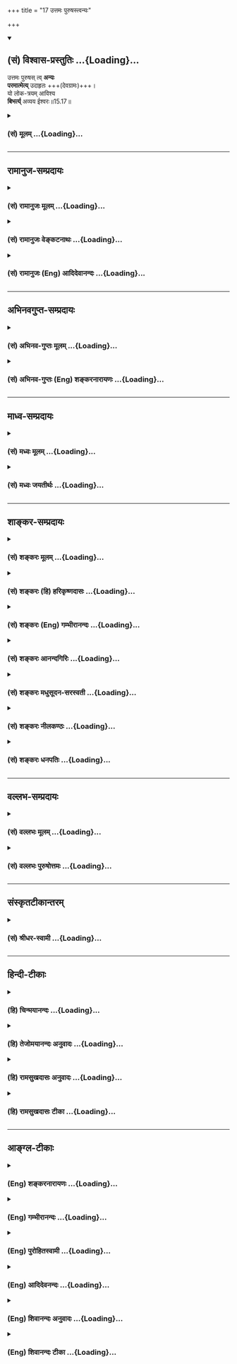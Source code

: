 +++
title = "17 उत्तमः पुरुषस्त्वन्यः"

+++
<div class="js_include" newlevelforh1="2" title="(सं) विश्वास-प्रस्तुतिः" unfilled url="/mahAbhAratam/shlokashaH/06-bhIShma-parva/03-bhagavad-gItA-parva/saMskRtam/vishvAsa-prastutiH/15_puruShottama-yogaH/17_uttamaH_puruShast.md">
<details open><summary><h2>(सं) विश्वास-प्रस्तुतिः ...{Loading}...</h2></summary>

उत्तमः पुरुषस् त्व् **अन्यः**  
**परमात्मेत्य्** उदाहृतः +++(देवग्रामः)+++।  
यो लोक-त्रयम् आविश्य  
**बिभर्त्य्** अव्यय ईश्वरः॥15.17॥
</details>
</div>
<div class="js_include collapsed" newlevelforh1="3" title="(सं) मूलम्" unfilled url="/mahAbhAratam/shlokashaH/06-bhIShma-parva/03-bhagavad-gItA-parva/saMskRtam/mUlam/15_puruShottama-yogaH/17_uttamaH_puruShast.md">
<details><summary><h3>(सं) मूलम् ...{Loading}...</h3></summary>

उत्तमः पुरुषस्त्वन्यः परमात्मेत्युदाहृतः।  
यो लोकत्रयमाविश्य बिभर्त्यव्यय ईश्वरः।।15.17।।
</details>
</div>


_________________
## रामानुज-सम्प्रदायः
<div class="js_include collapsed" newlevelforh1="3" title="(सं) रामानुजः मूलम्" unfilled url="/mahAbhAratam/shlokashaH/06-bhIShma-parva/03-bhagavad-gItA-parva/saMskRtam/rAmAnujaH/mUlam/15_puruShottama-yogaH/17_uttamaH_puruShast.md">
<details><summary><h3>(सं) रामानुजः मूलम् ...{Loading}...</h3></summary>

।।15.17।।**उत्तमः पुरुषः तु** ताभ्यां क्षराक्षरशब्दनिर्दिष्टाभ्यां
बद्धमुक्तपुरुषाभ्याम् **अन्यः** अर्थान्तरभूतः **परमात्मा** इति
उदाहृतः। सर्वासु श्रुतिषु परमात्मा इति निर्देशाद् एव हि उत्तमः पुरुषो
बद्धमुक्तपुरुषाभ्याम् अर्थान्तरभूतः इति अवगम्यते। कथम् **यो लोकत्रयम्
आविश्य बिभर्ति** लोक्यत इति लोकः तत्त्रयं लोकत्रयम् अचेतनं तत्संसृष्टः
चेतनो मुक्तः च इति प्रमाणावगम्यम् एतत् त्रयं य आत्मतया आविश्य बिभर्ति; स
तस्माद् व्याप्याद् भर्तव्यात् च अर्थान्तरभूतः। इतः च उक्तात् लोकत्रयाद्
अर्थान्तरभूतः। यतः सः **अव्यय ईश्वरः च।** अव्ययस्वभावो हि व्ययस्वभावाद्
अचेतनात् तत्संबन्धेन तदनुसारिणः च चेतनाद् अचित्संबन्धयोग्यता
पूर्वसंबन्धिनः मुक्तात् च अर्थान्तरभूत एव तथा एतस्य लोकत्रयस्य ईश्वरः
ईशितव्यात् तस्माद् अर्थान्तरभूतः।

</details>
</div>
<div class="js_include collapsed" newlevelforh1="3" title="(सं) रामानुजः वेङ्कटनाथः" unfilled url="/mahAbhAratam/shlokashaH/06-bhIShma-parva/03-bhagavad-gItA-parva/saMskRtam/rAmAnujaH/venkaTanAthaH/15_puruShottama-yogaH/17_uttamaH_puruShast.md">
<details><summary><h3>(सं) रामानुजः वेङ्कटनाथः ...{Loading}...</h3></summary>

  
  
।।15.17।। अप्राप्तत्वादन्यत्वस्य विधेयत्वं वदन् तस्य
प्रतियोगिसापेक्षत्वात् प्रकृतक्षराक्षरपुरुषयोरेव प्रतियोगित्वमाह --
उत्तमः पुरुषस्तु ताभ्यामिति। परमात्मेत्युदाहृतः इत्यस्य
विधेयपरत्वासम्भवेन अन्यत्वहेतुपरत्वमाह -- सर्वासु श्रुतिषु चेति। तस्याः
शिखाया मध्ये परमात्मा व्यवस्थितः \[महाना.9।13वासु.6महो.1।9चतुर्वेदो.6\]
आत्मा नारायणः परः \[महाना.9।4\] इत्यादिष्वित्यर्थः।
परमात्मेतिनिर्देशहेतुत्वोपपादकत्वेनोत्तरार्धमवतारयति -- कथमिति।
लोकशब्दस्य भुवनपरत्वे लोकत्रयं भूरादिलोकत्रयं;
स्वर्गमर्त्यपाताललक्षणलोकत्रयं वा स्यात्। तथा च तद्व्यापनभरणयोः
सर्वात्मत्वपर्यवसितपरमात्मत्वोपपादकत्वेन
क्षराक्षरात्मकसर्वान्यत्वसाधकत्वं न स्यात्। कृतकमकृतकं कृतकाकृतकमिति
लोकत्रयपरत्वेऽपि तत्रत्यपुरुषेषु लक्षणा स्वीकार्या ततो वरं
योगवृत्त्याश्रयणमित्यभिप्रेत्य व्याचष्टे -- लोक्यत इति लोक इत्यादिना।
कथमचाक्षुषयोर्बद्धमुक्तयोर्लोकनकर्मत्वमित्यत आह --
प्रमाणावगम्यमेतत्त्रयमिति। यः इति अन्तः प्रविष्टः शास्ता जनानां सर्वात्मा
\[चित्त्यु.11।1आ.3।11\] भर्त्ता सन् भ्रियमाणो बिभर्ति \[आ.3।14\]
इत्यादिकमत्राभिप्रेतम्। सः इति -- परमात्मेति निर्दिष्ट इत्यर्थः। यः
इत्यस्य तत्परत्वात्प्रत्येकं विशेषणानामन्यत्वसाधनसामर्थ्यात्
तदर्थस्थितिमात्रविवक्षायामत्रानपेक्षितोक्त्या
पदान्तरवैयर्थ्यादित्यभिप्रायेणाह -- इतश्चेति।  
  
अत्रावेशभरणेश्वरत्वानां कर्मकर्तृभावेन अन्यत्वोपस्थापकत्वम्; अव्ययत्वस्य
तु साक्षात्स्वभावविरोधादित्यभिप्रायेणाऽऽह -- अव्ययस्वभावो हीति।
एवमवान्तरवैषम्यं दर्शयिष्यतिअव्ययस्वभावतया व्यापनभरणैश्वर्यादियोगेन च
\[रा.भा.15।19\] इति। तत्सम्बन्धेन तदनुसारिण इति --
तदधीनजन्मविनाशादिक्लेशभाज इत्यर्थः।
तद्वज्ज्ञानसङ्कोचविकासलक्षणविकारयोगिन इति वा। योग्यता नाम सहकारिसन्निधौ
कुर्वत्स्वभावत्वं; सहकार्यभावप्रयुक्तकार्याभाववत्त्वं वा। सा च
मुक्तस्याप्यस्तीति स्वभावविरोधस्तत्राप्यविशिष्ट इत्याह --
अचित्सम्बन्धयोग्यतया पूर्वसम्बन्धिन इति। अनवच्छिन्नात्मव्ययत्वं
मुक्तस्यापि नास्तीति भावः। ईश्वरशब्दोऽत्र नानुपयुक्तसंज्ञामात्ररूप
इत्यभिप्रायेणाऽऽह -- तथैतस्येति।
अत्रात्मलक्षणान्तर्गतानुप्रवेशधारणनियमनानां कण्ठोक्तौ
स्वार्थधारणादिवशादेव शेषित्वमपि सिध्यतीत्यभिप्रायेण संग्रहश्लोके
स्वाम्योक्तिः। तथाच तत्र नियन्तृत्वमुपलक्षणीयम्।
एवंअव्ययत्वव्यापनभरणस्वाम्यैः \[रा.भा.16।1\]
इत्यनन्तराध्यायारम्भभाष्येऽपि द्रष्टव्यम्। यद्वा
केवलनियन्तृत्वादिविशिष्टेष्वपीश्वरशब्दस्य प्रयुक्तचरत्वाभावात्
स्वाम्योपश्लिष्टनियमनवेषे च निरूढप्रयोगत्वादीश्वरशब्देनैव
शेषित्वमप्युपस्थापितम्। अपि चात्रयः इति व्याप्त्याद्यानुवादेमयि सर्वमिदं
प्रोतम् \[7।7\] इत्यादिपुरोवादपरामर्शात्तत्प्रकरणेभूमिरापः \[7।4\]
इत्यादिनोक्तं शेषित्वमप्याकृष्यत इति पतिं विश्वस्यात्मेश्वरम्
\[महाना.1।6\] इति पतिशब्दस्थाने चेश्वरशब्दः प्रयुक्त इति,भावः।  
  

</details>
</div>
<div class="js_include collapsed" newlevelforh1="3" title="(सं) रामानुजः (Eng) आदिदेवानन्दः" unfilled url="/mahAbhAratam/shlokashaH/06-bhIShma-parva/03-bhagavad-gItA-parva/saMskRtam/rAmAnujaH/english/AdidevAnandaH/15_puruShottama-yogaH/17_uttamaH_puruShast.md">
<details><summary><h3>(सं) रामानुजः (Eng) आदिदेवानन्दः ...{Loading}...</h3></summary>

15.17 But there is the 'Supreme Person who is other than the bound and liberated selves' expressed by the terms, the 'perishable' and the
'imperishable'. He forms a completely different category. All Srutis call Him the Supreme Self. But by that very designation as the Supreme Self, it may be known that the Supreme Person is a category distinct from the bound and the liberated selves. How; 'Entering the threefold world,' supports it. 'Loka' (world) is that which is perceived. There are three such perceivable worlds, He enters the 'three worlds' which can be understood from the authority of the Srutis. These are the world of unconscient matter, the world of conscient selves conjoined with matter, and the world of liberated selves. As understandable from the Srutis, He enters into these three categories as their Atman and supports them. Thus, He is an entity different from the triad which He pervades and maintains. Further He is different, as He is imperishable and as He is the Lord. Being imperishable, He is different from the bound non-conscient matter whose nature is subject to decay. He is different from the bound conscient selves as the latter is subject to Prakrti and follows its laws. He is also distinguished from the liberated selves, because in their previous condition they were connected with matter and mixed with it. Similarly, He is the Lord of these 'three worlds,' a category distinct from those which have to be ruled.

</details>
</div>


_________________
## अभिनवगुप्त-सम्प्रदायः
<div class="js_include collapsed" newlevelforh1="3" title="(सं) अभिनव-गुप्तः मूलम्" unfilled url="/mahAbhAratam/shlokashaH/06-bhIShma-parva/03-bhagavad-gItA-parva/saMskRtam/abhinava-guptaH/mUlam/15_puruShottama-yogaH/17_uttamaH_puruShast.md">
<details><summary><h3>(सं) अभिनव-गुप्तः मूलम् ...{Loading}...</h3></summary>
<div class="js_include" includetitle="false" newlevelforh1="2" unfilled="" url="../18_yasmAtxaramatIto-.md"></div>
</details>
</div>
<div class="js_include collapsed" newlevelforh1="3" title="(सं) अभिनव-गुप्तः (Eng) शङ्करनारायणः" unfilled url="/mahAbhAratam/shlokashaH/06-bhIShma-parva/03-bhagavad-gItA-parva/saMskRtam/abhinava-guptaH/english/shankaranArAyaNaH/15_puruShottama-yogaH/17_uttamaH_puruShast.md">
<details><summary><h3>(सं) अभिनव-गुप्तः (Eng) शङ्करनारायणः ...{Loading}...</h3></summary>

15.17 See Comment under 15.18

</details>
</div>


_________________
## माध्व-सम्प्रदायः
<div class="js_include collapsed" newlevelforh1="3" title="(सं) मध्वः मूलम्" unfilled url="/mahAbhAratam/shlokashaH/06-bhIShma-parva/03-bhagavad-gItA-parva/saMskRtam/madhvaH/mUlam/15_puruShottama-yogaH/17_uttamaH_puruShast.md">
<details><summary><h3>(सं) मध्वः मूलम् ...{Loading}...</h3></summary>

।।15.16 -- 15.17।। क्षरः भूतानि ब्रह्मादीनि। कूटस्था प्रकृतिः। तथा च
शार्कराक्षश्रुतिः -- प्रजापतिप्रमुखाः सर्वजीवाः क्षरोऽक्षरः पुरुषो वै
प्रधानम्। तदुत्तमं चान्यमुदाहरन्ति जालाजालं मातरिश्वानमेकम् इति।

</details>
</div>
<div class="js_include collapsed" newlevelforh1="3" title="(सं) मध्वः जयतीर्थः" unfilled url="/mahAbhAratam/shlokashaH/06-bhIShma-parva/03-bhagavad-gItA-parva/saMskRtam/madhvaH/jayatIrthaH/15_puruShottama-yogaH/17_uttamaH_puruShast.md">
<details><summary><h3>(सं) मध्वः जयतीर्थः ...{Loading}...</h3></summary>

।।15.16 -- 15.17।। क्षराक्षरशब्दौ जडजीवार्थावित्यपव्याख्याननिरासार्थमाह
-- **क्षर** इति। भूतग्रहणं युक्तिसूचनार्थम्। न हि जडमात्रे भूतशब्दो
रूढः; किन्तु जीवेष्वपि। पुरुषशब्दस्य चैतदुपलक्षणम्।
प्रकृतिश्चेतना। अक्षरं इति वक्तव्येकूटस्थः इति वचनमपि युक्तिसूचनार्थमेव।
न हि जीवानां कूटस्थत्वमस्ति;,सुखादिमत्त्वेन विकारित्वात्।
श्रुतिसम्मत्याऽयमेवार्थ इत्याह -- **तथा** चेति। क्षरः इत्यनुवादेन
प्रजापतीत्यादि व्याख्यानम्। अन्यं परमात्मानम्। क्षरान्तर्भूतोऽपि
मातरिश्वा विवक्षाविशेषेणाक्षरोऽपि भवतीत्युच्यते -- **जाले**ति। जालं
संसारबन्धः सोऽस्यास्तीति जालःअर्श आदिभ्योऽच् \[अष्टा.5।2।127\] इति।
तद्रहितश्चाजालः,अभिमानाभावात्।

</details>
</div>


_________________
## शाङ्कर-सम्प्रदायः
<div class="js_include collapsed" newlevelforh1="3" title="(सं) शङ्करः मूलम्" unfilled url="/mahAbhAratam/shlokashaH/06-bhIShma-parva/03-bhagavad-gItA-parva/saMskRtam/shankaraH/mUlam/15_puruShottama-yogaH/17_uttamaH_puruShast.md">
<details><summary><h3>(सं) शङ्करः मूलम् ...{Loading}...</h3></summary>

।।15.17।। --,**उत्तमः** उत्कृष्टतमः **पुरुषस्तु अन्यः** अत्यन्तविलक्षणः
आभ्यां **परमात्मा इति** परमश्च असौ देहाद्यविद्याकृतात्मभ्यः; आत्मा च
सर्वभूतानां प्रत्यक्चेतनः; इत्यतः परमात्मा इति **उदाहृतः** उक्तः
वेदान्तेषु। स एव विशिष्यते **यः लोकत्रयं** भूर्भुवःस्वराख्यं स्वकीयया
चैतन्यबलशक्त्या **आविश्य** प्रविश्य **बिभर्ति** स्वरूपसद्भावमात्रेण
बिभर्ति धारयति **अव्ययः** न अस्य व्ययः विद्यते इति अव्ययः। कः **ईश्वरः**
सर्वज्ञः नारायणाख्यः ईशनशीलः।। यथाव्याख्यातस्य ईश्वरस्य पुरुषोत्तमः
इत्येतत् नाम प्रसिद्धम्। तस्य नामनिर्वचनप्रसिद्ध्या अर्थवत्त्वं नाम्नो
दर्शयन् निरतिशयः अहम् ईश्वरः इति आत्मानं दर्शयति भगवान् --,

</details>
</div>
<div class="js_include collapsed" newlevelforh1="3" title="(सं) शङ्करः (हि) हरिकृष्णदासः" unfilled url="/mahAbhAratam/shlokashaH/06-bhIShma-parva/03-bhagavad-gItA-parva/saMskRtam/shankaraH/hindI/harikRShNadAsaH/15_puruShottama-yogaH/17_uttamaH_puruShast.md">
<details><summary><h3>(सं) शङ्करः (हि) हरिकृष्णदासः ...{Loading}...</h3></summary>

।।15.17।। तथा जो क्षर और अक्षर -- इन दोनोंसे विलक्षण है; और क्षरअक्षररूप
दोनों उपाधियोंके दोषसे रहित है वह नित्य; शुद्ध; बुद्ध और मुक्तस्वभाववाला
--, उत्तमअतिशय उत्कृष्ट पुरुष तो अन्य ही है। अर्थात् इन दोनोंसे अत्यन्त
विलक्षण है; जो कि परमात्मा नामसे कहा गया है। वह ईश्वर अविद्याजनित
शरीरादि आत्माओंकी अपेक्षा पर है और सब प्राणियोंका आत्मा यानी अन्तरात्मा
है इस कारण वैदान्तवाक्योंमें वह परमात्मा नामसे कहा गया है। उसीका
विशेषरूपसे निरूपण करते हैं -- जो पृथ्वी; अन्तरिक्ष और स्वर्ग -- इन तीनों
लोकोंको; अपने चैतन्यबलकी शक्तिसे उनमें प्रविष्ट होकर; केवल
स्वरूपसत्तामात्रसे उनको धारण करता है और जो अविनाशी ईश्वर है; अर्थात्
जिसका कभी नाश न हो; ऐसा नारायण नामक सर्वज्ञ और सबका शासन करनेवाला है।

</details>
</div>
<div class="js_include collapsed" newlevelforh1="3" title="(सं) शङ्करः (Eng) गम्भीरानन्दः" unfilled url="/mahAbhAratam/shlokashaH/06-bhIShma-parva/03-bhagavad-gItA-parva/saMskRtam/shankaraH/english/gambhIrAnandaH/15_puruShottama-yogaH/17_uttamaH_puruShast.md">
<details><summary><h3>(सं) शङ्करः (Eng) गम्भीरानन्दः ...{Loading}...</h3></summary>

15.17 Tu, but; anyah, different, entirely contrary in characteristics
from these; is the uttamah, supreme, most excellent; purusah, Person,
who is different in characteristics from these-the mutable and the
immutable-, untouched by the mutable and the immutable limiting
adjuncts, and is by nature eternal, pure, conscious and free; udahrtah,
spoken of in the Upanisads; iti, as; the paramatma, supreme Self; He is
paramah, supreme, as compared with the selves like body etc. created by
ignorance, and is the atma, Self, the inmost Consciousness of all
beings. Hence He is the supreme Self. He Himself is being specially
described: yah, who, by dint of His own active power inhering in the
energy that is Maya; \[Caitanya, consciousness, itself is the bala
(energy); the sakti (active power) therein is Maya. Through that He
upholds.\] avisya, permeating; loka-trayam, the three worlds-called Bhuh
(Earth), Bhuvah, (Intermediate Space) and Svah (Heaven); bibharti,
upholds (them) by merely being present in His own nature. (And He) is
the avyayah, imperishable; isvarah, God, the Omniscient One called
Narayana, who is the Lord by nature. This name-the supreme Person-of God
as described is well known. Showing that the name is apt by virtue of
its etymological significance, the Lord reveals Himself saying, 'I am
the unsurpassable God':

</details>
</div>
<div class="js_include collapsed" newlevelforh1="3" title="(सं) शङ्करः आनन्दगिरिः" unfilled url="/mahAbhAratam/shlokashaH/06-bhIShma-parva/03-bhagavad-gItA-parva/saMskRtam/shankaraH/AnandagiriH/15_puruShottama-yogaH/17_uttamaH_puruShast.md">
<details><summary><h3>(सं) शङ्करः आनन्दगिरिः ...{Loading}...</h3></summary>

।।15.17।। कार्यकारणाख्यौ राशी दर्शयित्वा राश्यन्तरं दर्शयति --
**आभ्यामिति।** वैलक्षण्यफलमाह -- **क्षरेति।** उपाधिद्वयकृतगुणदोषास्पर्शे
फलितमाह -- **नित्येति।** आभ्यां क्षराक्षराभ्यामिति यावत्। उत्तमोऽन्य इति
पदद्वयं वस्तुतः सर्वथैव क्षराक्षरात्मत्वाभावदृष्ट्यर्थम्।
जडवर्गस्यान्यत्वकृतं स्वातन्त्र्यं निरस्यति -- **स एवेति।**
लोकत्रयमित्युपलक्षणं सर्वं जगदपि विवक्षितम्। चैतन्यमेव बलं तत्र
शक्तिर्माया तयेति यावत्। जगद्धारणे परस्य व्यापारान्तरं वारयति --
**स्वरूपेति।** नचास्यान्यो धारयिता स्वतोऽचलत्वादित्याह -- **अव्यय
इति।**संयुक्तमेतत्क्षरमक्षरं च व्यक्ताव्यक्तं भरते विश्वमीशः इति
श्रुत्यर्थं गृहीत्वाह -- **ईश्वर इति।**

</details>
</div>
<div class="js_include collapsed" newlevelforh1="3" title="(सं) शङ्करः मधुसूदन-सरस्वती" unfilled url="/mahAbhAratam/shlokashaH/06-bhIShma-parva/03-bhagavad-gItA-parva/saMskRtam/shankaraH/madhusUdana-sarasvatI/15_puruShottama-yogaH/17_uttamaH_puruShast.md">
<details><summary><h3>(सं) शङ्करः मधुसूदन-सरस्वती ...{Loading}...</h3></summary>

।।15.17।। आभ्यां क्षराक्षराभ्यां विलक्षणः
क्षराक्षरोपाधिद्वयदोषेणास्पृष्टो नित्यशुद्धबुद्धमुक्तस्वभाव -- उत्तम
इति। उत्तम उत्कृष्टतमः पुरुषस्त्वन्यः अन्य एवात्यन्तविलक्षण आभ्यां
क्षराक्षराभ्यां जडराशिभ्यामुभयभासकस्तृतीयश्चेतनराशिरित्यर्थः।
परमात्मेत्युदाहृतः अन्नमयप्राणमयमनोमयविज्ञानमयानन्दमयेभ्यः
पञ्चभ्योऽविद्याकल्पितात्मभ्यः परमप्रकृष्टोऽकल्पितोब्रह्मपुच्छं प्रतिष्ठा
इत्युक्त आत्मा च सर्वभूतानां प्रत्यक्चेतन इत्यतः परमात्मेत्युक्तो
वेदान्तेषु यः परमात्मा। लोकत्रयं भूर्भुवःस्वराख्यं सर्वं जगदिति यावत्;
आविश्य स्वकीयया मायाशक्त्याऽधिष्ठाय बिभर्ति सत्तास्फूर्तिप्रदानेन धारयति
पोषयति च। कीदृशः; अव्ययः सर्वविकारशून्य ईश्वरः सर्वस्य नियन्ता नारायणः स
उत्तमः पुरुषः परमात्मेत्युदाहृत इत्यन्वयः। स उत्तमः पुरुषः इति श्रुतेः।

</details>
</div>
<div class="js_include collapsed" newlevelforh1="3" title="(सं) शङ्करः नीलकण्ठः" unfilled url="/mahAbhAratam/shlokashaH/06-bhIShma-parva/03-bhagavad-gItA-parva/saMskRtam/shankaraH/nIlakaNThaH/15_puruShottama-yogaH/17_uttamaH_puruShast.md">
<details><summary><h3>(सं) शङ्करः नीलकण्ठः ...{Loading}...</h3></summary>

।।15.17।। एताभ्यां कार्यकारणोपाधिभ्यामन्यो निरुपाधिरुत्तमः पुरुषः योऽसौ
परमात्मेत्युदाहृतः शास्त्रे। योऽसौ मायया ईश्वरो भूत्वा
लोकत्रयमुत्तममध्यमाधमशरीररूपमाविश्य प्रविश्य धारयति शरीरत्रयम्। अथापि
अव्ययः सर्वज्ञत्वेन ईश्वरधर्मेण अल्पज्ञत्वेन जीवधर्मेण वा न व्येति
वर्धते क्षीयते वेत्यर्थः।

</details>
</div>
<div class="js_include collapsed" newlevelforh1="3" title="(सं) शङ्करः धनपतिः" unfilled url="/mahAbhAratam/shlokashaH/06-bhIShma-parva/03-bhagavad-gItA-parva/saMskRtam/shankaraH/dhanapatiH/15_puruShottama-yogaH/17_uttamaH_puruShast.md">
<details><summary><h3>(सं) शङ्करः धनपतिः ...{Loading}...</h3></summary>

।।15.17।। कार्यकारणाख्यौ राशी दर्शियत्वा ताभ्यां विलक्षणं राशयन्तरं
परमात्माख्यं दर्शयति -- उत्तम इति। आभ्यां क्षराक्षराभ्यां अन्यो विलक्षणः
उपाधिद्वयदोषेणासंस्पृष्टो नित्यशुद्धबुद्धमुक्तस्वभावः उत्तमः उत्कृष्टमः
पुरुषः अविद्यात्मभ्यो देहादिभ्यः परश्चासौ सर्वभूतानामात्मा च
प्रत्यक्वेतन इत्यतः परमात्मेत्युदाहृतः वेदान्तेषु प्रतिपादितः।
परमात्मानमेव विशिनष्टि। यो लोकत्रयं भूर्भुवःस्वराख्यं
त्रिलोकीपक्षाश्रयेण समस्तं जगत् स्वकीयया मायया चैतन्यबलशत्त्या आविशय
प्रविश्य स्वरुपसद्भावमात्रेण विभर्ति धारयति पोषयति प्रकाशयति। न विद्यते
व्ययो यस्य सोऽव्ययः ईश्वरः ईशनशीलो नारायणाख्यः परमेश्वर इत्यर्थ।

</details>
</div>


_________________
## वल्लभ-सम्प्रदायः
<div class="js_include collapsed" newlevelforh1="3" title="(सं) वल्लभः मूलम्" unfilled url="/mahAbhAratam/shlokashaH/06-bhIShma-parva/03-bhagavad-gItA-parva/saMskRtam/vallabhaH/mUlam/15_puruShottama-yogaH/17_uttamaH_puruShast.md">
<details><summary><h3>(सं) वल्लभः मूलम् ...{Loading}...</h3></summary>

।।15.17।। तदुत्तममाश्रयभूतं मुख्यं स्वरूपमाह (तदधिदैवतम्) उत्तमः
पुरुषस्त्वन्य इति। तुशब्दः पूर्वतो भेदं दर्शयति। एताभ्यां अन्यो
विलक्षणोऽमितसच्चिदानन्दात्मा पुरुषोत्तमः सर्वकारणकारणभूतः।
निरस्तविकृतिरव्यय ईश्वरोऽद्भुतैश्वर्यो विभिन्नधर्माश्रय इति यावत्। स
लोकत्रयं गुणात्मकमाविश्यान्तर्यामिरूपो भूत्वा बिभर्तीति ततः पुरुषोत्तम
इत्युदाहृतः सर्वैः। यद्वा नन्वक्षरपरमपुरुषयोरपि भगवत्त्वात्को विशेषः
तत्राह -- परमात्मेति। परमश्चासावात्मा चेति गङ्गाऽध्यात्मदेवतयोरिव तयोः
स्वरूपमिति भावः। तथा च पुराणि स्वप्रकृतिकार्याणि अवराणि तत्सम्बन्धी
क्षरस्तदुष्कृष्टोऽक्षरश्चराचरात्मा तदुत्तमः पुरुषोत्तम इति व्युत्पत्तिः;
तेन नित्यबद्धमुक्तपुरुषद्वयाद्विलक्षणता दर्शिता। बद्धो मुक्त इति व्याख्या
गुणतो मे न वस्तुतः \[भाग.11।11।1\] इति भागवतवाक्यात्। अस्यार्थः -- बद्ध
इति क्षररूपतयाख्या आत्मनः मुक्त इत्यक्षररूपतया च विशेषाख्या मे गुणतः
(सत्त्वरजस्तमोरूपात्। यद्वा) इच्छारूपाद्भवति तस्य मे मायामूलत्वात् मायां
प्रति तस्य कारणत्वात्न मे मोक्षो न बन्धनं इति वैलक्षण्येन
विरुद्धधर्माश्रयत्वमितिनहि विरध उभयं भगवत्यपरिगणितगुणगण
ईश्वरेऽनवगाह्यमाहात्म्येऽर्वाचीनविकल्पवितर्कविचारप्रमाणाभासकुतर्कशास्त्रकलितान्तःकरणाश्रयदुरवग्रहवादिनां
विवादानवसरः इति भागवतेनैव \[6।9।36\] सूत्रभाष्यरूपेण निर्णयात्।

</details>
</div>
<div class="js_include collapsed" newlevelforh1="3" title="(सं) वल्लभः पुरुषोत्तमः" unfilled url="/mahAbhAratam/shlokashaH/06-bhIShma-parva/03-bhagavad-gItA-parva/saMskRtam/vallabhaH/puruShottamaH/15_puruShottama-yogaH/17_uttamaH_puruShast.md">
<details><summary><h3>(सं) वल्लभः पुरुषोत्तमः ...{Loading}...</h3></summary>

  
  
।।15.17।। पुरुषोत्तमज्ञानार्थमेतौ निरूपिताविति तदाह -- उत्तम इति। तुशब्द
एव तत्समत्वव्यावर्तनार्थः। उत्तमः पुरुषः अन्यः सर्वाज्ञातः
सर्वव्यतिरिक्त इत्यर्थः। कीदृशः इत्याकाङ्क्षायामाह -- परमात्मेत्युदाहृतः
परमश्चासावात्मेति परमः सर्वोत्कृष्ट आत्मा अविकृतः इति अमुना प्रकारेण
श्रुत्यादिभिरुदाहृतः कथितः; यो लोकत्रयं तत्तद्रसानुभवार्थमाविर्भवति
धारयति पोषयति च। एवं चेन्नयूनाधिक्यं भविष्यतीत्याशङ्क्याऽऽह -- अव्यय
इति। निर्विकार इत्यर्थः। तर्हि धारणमनुपपन्नमित्यत आह -- ईश्वर इति।
कर्तुमन्यथाकर्तुं च समर्थः। अतस्तथेत्यर्थः।  
  

</details>
</div>


_________________
## संस्कृतटीकान्तरम्
<div class="js_include collapsed" newlevelforh1="3" title="(सं) श्रीधर-स्वामी" unfilled url="/mahAbhAratam/shlokashaH/06-bhIShma-parva/03-bhagavad-gItA-parva/saMskRtam/shrIdhara-svAmI/15_puruShottama-yogaH/17_uttamaH_puruShast.md">
<details><summary><h3>(सं) श्रीधर-स्वामी ...{Loading}...</h3></summary>

।।15.17।। यदर्थमेतौ लक्षितौ तमाह **-- उत्तम इति।** एताभ्यां
क्षराक्षराभ्यामन्यो विलक्षणस्तूत्तमः पुरुषः। वैलक्षण्यमेवाह।
परमश्चासावात्मेति चोदाहृत उक्तः श्रुतिभिः। आत्मत्वेन
क्षरादचेतनाद्विलक्षणः परमत्वेनाक्षराच्चेतनाद्भोक्तुर्विलक्षण इत्यर्थः।
परमात्मत्वमेव दर्शयति यो लोकत्रयमिति। य ईश्वर ईशनशीलः; अव्ययश्च
निर्विकार एव सन् लोकत्रयं कृत्स्नमाविश्य बिभर्ति पालयति।

</details>
</div>


_________________
## हिन्दी-टीकाः
<div class="js_include collapsed" newlevelforh1="3" title="(हि) चिन्मयानन्दः" unfilled url="/mahAbhAratam/shlokashaH/06-bhIShma-parva/03-bhagavad-gItA-parva/hindI/chinmayAnandaH/15_puruShottama-yogaH/17_uttamaH_puruShast.md">
<details><summary><h3>(हि) चिन्मयानन्दः ...{Loading}...</h3></summary>

।।15.17।। कोई एक व्यक्ति विभिन्न उपाधियों; व्यक्तियों; कार्यों और पदों
की दृष्टि से विभिन्न नामों से संबोधित किया जाता है और यदि इन आपेक्षिक
दृष्टिकोणों को दूर कर दिया जाय; तो वह व्यक्ति शून्य रूप नहीं हो जायेगा।
वह मात्र एक निर्विशेष व्यक्ति रह जाता है। इसी प्रकार; जो परम तत्त्व
नित्यपरिवर्तनशील जगत् के रूप में क्षर पुरुष कहलाता है और क्षर के ज्ञाता
के रूप में अक्षर पुरुष; वह स्वयं इन दोनों से भिन्न ही है; जिसे यहाँ
उत्तम पुरुष; परमात्मा और अव्यय ईश्वर कहा गया है। क्षर से परे पहुँचने पर
अक्षर ही नहीं; वरन् उत्तम पुरुष ही रह जाता है; क्योंकि क्षरत्व के अभाव
में अक्षरत्व का भी अभाव हो जाता है। तब रह जाता है; इन दोनों का परमार्थ
अधिष्ठान परमात्मा। यह परमात्मा या अव्यय ईश्वर तीनों लोकों में प्रवेश
करके उनका धारणपोषण करता है। संस्कृत में लोक शब्द का अर्थ है वह वस्तु जो
देखी या अनुभव की जाती है। इस दृष्टि से; यहाँ लोक शब्द का अर्थ स्वर्गादि
लोक हो सकता है और हमारी परिचित अनुभवों की तीन अवस्थाएं जाग्रत; स्वप्न और
सुषुप्ति भी हो सकती हैं। एक ही संवित् (चैतन्य) इन तीनों को प्रकाशित करता
है। यहाँ विशेष ध्यान देने की बाता यह है कि इन तीनों पुरुषों को भिन्नभिन्न
नहीं समझना चाहिये। केवल उत्तम पुरुष ही पारमार्थिक सत्य है; जो दो विभिन्न
उपाधियों की दृष्टि से क्षर और अक्षर के रूप में प्रतीत हो रहा है।
उपाधियों के अभाव में वह केवल अपने नित्यशुद्ध; निरुपाधिक स्वरूप में रह
जाता है। उदाहरणार्थ; एक ही सर्वगत आकाश घट और मठ इन दो उपाधियों से
अवच्छिन्न होकर घटाकाश और मठाकाश के रूप में प्रतीत होता है। यहाँ यह
स्पष्ट है कि यह कोई तीन आकाश घटाकाश; मठाकाश और महाकाश नहीं बन गये हैं।
घट और मठ की उपाधियों से ध्यान दूर कर लें तो ज्ञात होता कि वस्तुत आकाश एक
ही है। इसी प्रकार; उत्तम पुरुष ही दृश्य और दृष्टा के रूप में क्षर और
अक्षर पुरुष कहलाता है। परन्तु उपाधियों से विवर्जित हुआ वह परमात्मा ही
है। अगले श्लोक में; भगवान् श्रीकृष्ण पुरुषोत्तम शब्द की व्युत्पत्ति
दर्शाकर यह बताते हैं कि वे किस प्रकार परम ब्रह्म स्वरूप हैं

</details>
</div>
<div class="js_include collapsed" newlevelforh1="3" title="(हि) तेजोमयानन्दः अनुवादः" unfilled url="/mahAbhAratam/shlokashaH/06-bhIShma-parva/03-bhagavad-gItA-parva/hindI/tejomayAnandaH/anuvAdaH/15_puruShottama-yogaH/17_uttamaH_puruShast.md">
<details><summary><h3>(हि) तेजोमयानन्दः अनुवादः ...{Loading}...</h3></summary>

।।15.17।। परन्तु उत्तम पुरुष अन्य ही है, जो परमात्मा कहलाता है और जो
तीनों लोकों में प्रवेश करके सबका धारण करने वाला अव्यय ईश्वर है।।

</details>
</div>
<div class="js_include collapsed" newlevelforh1="3" title="(हि) रामसुखदासः अनुवादः" unfilled url="/mahAbhAratam/shlokashaH/06-bhIShma-parva/03-bhagavad-gItA-parva/hindI/rAmasukhadAsaH/anuvAdaH/15_puruShottama-yogaH/17_uttamaH_puruShast.md">
<details><summary><h3>(हि) रामसुखदासः अनुवादः ...{Loading}...</h3></summary>

।।15.17।। उत्तम पुरुष तो अन्य ही है, जो परमात्मा नामसे कहा गया है। वही
अविनाशी ईश्वर तीनों लोकोंमें प्रविष्ट होकर सबका भरण-पोषण करता है।

</details>
</div>
<div class="js_include collapsed" newlevelforh1="3" title="(हि) रामसुखदासः टीका" unfilled url="/mahAbhAratam/shlokashaH/06-bhIShma-parva/03-bhagavad-gItA-parva/hindI/rAmasukhadAsaH/TIkA/15_puruShottama-yogaH/17_uttamaH_puruShast.md">
<details><summary><h3>(हि) रामसुखदासः टीका ...{Loading}...</h3></summary>

।।15.17।।***व्याख्या --***  **उत्तमः पुरुषस्त्वन्यः --** पूर्वश्लोकमें
क्षर और अक्षर दो प्रकारके पुरुषोंका वर्णन करनेके बाद अब भगवान् यह बताते
हैं कि उन दोनोंसे उत्तम पुरुष तो अन्य ही है **(टिप्पणी प₀ 782)**। यहाँ
**अन्यः** पद परमात्माको अविनाशी अक्षर(जीवात्मा) से भिन्न बतानके लिये
नहीं; प्रत्युत उससे विलक्षण बतानेके लिये आया है। इसीलिये भगवान्ने आगे
अठारहवें श्लोकमें अपनेको नाशवान् क्षरसे अतीत और अविनाशी अक्षरसे उत्तम
बताया है। परमात्माका अंश होते हुए भी जीवात्माकी दृष्टि या खिंचाव नाशवान्
क्षरकी ओर हो रहा है। इसीलिये यहाँ भगवान्को उससे विलक्षण बताया गया
है।**परमात्मेत्युदाहृतः --** उस उत्तम पुरुषको ही परमात्मा नामसे कहा जाता
है। परमात्मा शब्द निर्गुणका वाचक माना जाता है; जिसका अर्थ है -- परम
(श्रेष्ठ) आत्मा अथवा सम्पूर्ण जीवोंकी आत्मा। इस श्लोकमें परमात्मा और
ईश्वर -- दोनों शब्द आये हैं; जिसका तात्पर्य है कि निर्गुण और सगुण सब एक
पुरुषोत्तम ही है।**यो लोकत्रयमाविश्य बिभर्त्यव्यय ईश्वरः --** वह उत्तम
पुरुष (परमात्मा) तीनों लोकोंमें अर्थात् सर्वत्र समानरूपसे नित्य व्याप्त
है।  
  
यहाँ **बिभर्ति** पदका तात्पर्य यह है कि वास्तवमें परमात्मा ही सम्पूर्ण
प्राणियोंका भरणपोषण करते हैं; पर जीवात्मा संसारसे अपना सम्बन्ध मान
लेनेके कारण भूलसे सांसारिक व्यक्तियों आदिको अपना मानकर उनके भरणपोषणादिका
भार अपने ऊपर ले लेता है। इससे वह व्यर्थ ही दुःख पाता रहता है **(टिप्पणी
प₀ 783.1)**। भगवान्को **अव्ययः** कहनेका तात्पर्य है कि सम्पूर्ण लोकोंका
भरणपोषण करते रहनेपर भी भगवान्का कोई व्यय (खर्चा) नहीं होता अर्थात् उनमें
किसी तरहकी किञ्चिन्मात्र भी कमी नहीं आती। वे सदा ज्योंकेत्यों रहते
हैं।**ईश्वरः** शब्द सगुणका वाचक माना जाता है; जिसका अर्थ है -- शासन
करनेवाला।  
  
**मार्मिक बात**  
  
यद्यपि मातापिता बालकका पालनपोषण किया करते हैं; तथापि बालकको इस बातका
ज्ञान नहीं होता कि मेरा पालनपोषण कौन करता है; कैसे करता है और किसलिये
करता है इसी तरह यद्यपि भगवान् मात्र प्राणियोंका पालनपोषण करते हैं; तथापि
अज्ञानी मनुष्यको (भगवान्पर दृष्टि न रहनेसे) इस बातका पता ही नहीं लगता कि
मेरा पालनपोषण कौन करता है। भगवान्का शरणागत भक्त ही इस बातको ठीक तरहसे
जानता है कि एक भगवान् ही सबका सम्यक् प्रकारसे पालनपोषण कर रहे हैं।  
  
पालनपोषण करनेमें भगवान् किसीके साथ कोई पक्षपात (विषमता) नहीं करते। वे
भक्तअभक्त; पापीपुण्यात्मा; आस्तिकनास्तिक आदि सभीका समानरूपसे पालनपोषण
करते हैं **(टिप्पणी प₀ 783.2)**। प्रत्यक्ष देखनेमें आता है कि
भगवान्द्वारा रचित सृष्टिमें सूर्य सबको समानरूपसे प्रकाश देता है; पृथ्वी
सबको समानरूपसे धारण करती है; वैश्वानरअग्नि सबके अन्नको समानरूपसे पचाती
है; वायु सबको (श्वास लेनेके लिये) समानरूपसे प्राप्त होती है; अन्नजल सबको
समानरूपसे तृप्त करते हैं; इत्यादि।  
  
***सम्बन्ध --***  पूर्वश्लोकमें वर्णित उत्तम पुरुषके साथ अपनी एकता
बताकर अब साकाररूपसे प्रकट भगवान् श्रीकृष्ण अपना अत्यन्त गोपनीय रहस्य
प्रकट कहते हैं।  
  

</details>
</div>


_________________
## आङ्ग्ल-टीकाः
<div class="js_include collapsed" newlevelforh1="3" title="(Eng) शङ्करनारायणः" unfilled url="/mahAbhAratam/shlokashaH/06-bhIShma-parva/03-bhagavad-gItA-parva/english/shankaranArAyaNaH/15_puruShottama-yogaH/17_uttamaH_puruShast.md">
<details><summary><h3>(Eng) शङ्करनारायणः ...{Loading}...</h3></summary>

15.17. But the Highest Person, distinct \[from both this\] is spoken of as the Supreme Self, which, being the changeless Lord, sustains the triad of the world by entering into it.

</details>
</div>
<div class="js_include collapsed" newlevelforh1="3" title="(Eng) गम्भीरानन्दः" unfilled url="/mahAbhAratam/shlokashaH/06-bhIShma-parva/03-bhagavad-gItA-parva/english/gambhIrAnandaH/15_puruShottama-yogaH/17_uttamaH_puruShast.md">
<details><summary><h3>(Eng) गम्भीरानन्दः ...{Loading}...</h3></summary>

15.17 But different is th supreme Person who is spoken of as the transcendental Self, who, permeating the three worlds, upholds (them),
and is the imperisahble God.

</details>
</div>
<div class="js_include collapsed" newlevelforh1="3" title="(Eng) पुरोहितस्वामी" unfilled url="/mahAbhAratam/shlokashaH/06-bhIShma-parva/03-bhagavad-gItA-parva/english/purohitasvAmI/15_puruShottama-yogaH/17_uttamaH_puruShast.md">
<details><summary><h3>(Eng) पुरोहितस्वामी ...{Loading}...</h3></summary>

15.17 But higher than all am I, the Supreme God, the Absolute Self, the Eternal Lord, Who pervades the worlds and upholds them all.

</details>
</div>
<div class="js_include collapsed" newlevelforh1="3" title="(Eng) आदिदेवनन्दः" unfilled url="/mahAbhAratam/shlokashaH/06-bhIShma-parva/03-bhagavad-gItA-parva/english/AdidevanandaH/15_puruShottama-yogaH/17_uttamaH_puruShast.md">
<details><summary><h3>(Eng) आदिदेवनन्दः ...{Loading}...</h3></summary>

15.17 There is the Supreme Person other than these. He is named the Supreme Self (Paramatma) in all the Vedas. He who, as the Immutable One and the Lord, entering the threefold world, supports it.

</details>
</div>
<div class="js_include collapsed" newlevelforh1="3" title="(Eng) शिवानन्दः अनुवादः" unfilled url="/mahAbhAratam/shlokashaH/06-bhIShma-parva/03-bhagavad-gItA-parva/english/shivAnandaH/anuvAdaH/15_puruShottama-yogaH/17_uttamaH_puruShast.md">
<details><summary><h3>(Eng) शिवानन्दः अनुवादः ...{Loading}...</h3></summary>

15.17 But distinct is the Supreme Purusha called the highest Self, the indestructible Lord Who, pervading the three worlds, sustains them.

</details>
</div>
<div class="js_include collapsed" newlevelforh1="3" title="(Eng) शिवानन्दः टीका" unfilled url="/mahAbhAratam/shlokashaH/06-bhIShma-parva/03-bhagavad-gItA-parva/english/shivAnandaH/TIkA/15_puruShottama-yogaH/17_uttamaH_puruShast.md">
<details><summary><h3>(Eng) शिवानन्दः टीका ...{Loading}...</h3></summary>

15.17 उत्तमः the Supreme; पुरुषः Purusha; तु but; अन्यः another;
परमात्मा the highest; Self; इति thus; उदाहृतः called; यः who; लोकत्रयम्
the three worlds; आविश्य pervading; बिभर्ति sustains; अव्ययः the indestructible; ईश्वरः Lord.Commentary Purushottama is beyond the universe though He pervades the three worlds. Therefore He is called the Supreme Being by the Vedas and men of this world. He pervades the three worlds and upholds them yet; He is not tainted by the world. He is above the world or worldliness.Just as the waking state is different from the dram or the deep sleep states; just as the orb of the sun is different from his rays or the mirage they casue; so also is the highest Purusha different from the perishable and the imperishable Purushas.The highest Purusha is the haven of peace. In Him all take their refuge and eternal rest. He is incomparable for He is selfcontained there is nothing like Him. He can only be compared to Himself. The imperishable Being (Akshara Brahman) Who is beyond the world and the Avyaktam (the Unmanifested) are essentially the same as the Purushottama Who transcends both the Kshara and the Akshara.The Purushottama is ite distinct from the two -- Kshara and Akshara. He is the Supreme Being. The physical body; the astral body and the causal body are also termed the Self. But these are secondary selves. Paramatma or the Supreme Self is the primary Self. Purushottama or Paramatma is the supreme or the highest when compared with the other secondary selves created by ignorance. He is the innermost consciousness of all beings. He is the support of everything. He is the Niyanta; the Inner Ruler. He is independent. Therefore He is known as the Supreme Self in the Vedanta.Anyah Another; ite distinct from the two.Lokatrayam The three worlds Bhuh (the earth); Bhuvah (the midregion) and Svah
(heaven) are the three worlds.Purushottama is further described as follows He is the imperishable and omniscient Lord Narayana Who permeates the three worlds by His vital energy and sustains them by His mere existence in them.Avyaya Imperishable; that which is free from the modifications such as birth; death; etc. Just as the king who rules his subjects and controls them is distinct from them; so also the Supreme Being Who is the ruler of the perishable and the imperishable is distinct from them. (Cf.VIII.20)

</details>
</div>
